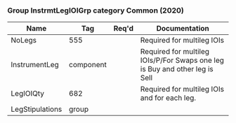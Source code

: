 ### Group InstrmtLegIOIGrp category Common (2020)

| Name            | Tag       | Req'd | Documentation                                                               |
|-----------------|-----------|----------|-----------------------------------------------------------------------------|
| NoLegs          | 555       |       | Required for multileg IOIs                                                  |
| InstrumentLeg   | component |       | Required for multileg IOIs/P/For Swaps one leg is Buy and other leg is Sell |
| LegIOIQty       | 682       |       | Required for multileg IOIs and for each leg.                                |
| LegStipulations | group     |       |                                                                             |

